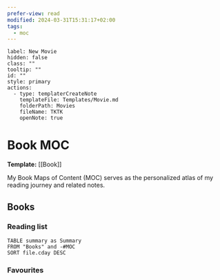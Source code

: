 ```yaml
---
prefer-view: read
modified: 2024-03-31T15:31:17+02:00
tags:
  - moc
---
```

```meta-bind-button
label: New Movie
hidden: false
class: ""
tooltip: ""
id: ""
style: primary
actions:
  - type: templaterCreateNote
    templateFile: Templates/Movie.md
    folderPath: Movies
    fileName: TKTK
    openNote: true

```

# Book MOC

**Template:** [[Book]]

My Book Maps of Content (MOC) serves as the personalized atlas of my reading journey and related notes.

## Books

### Reading list

```dataview
TABLE summary as Summary
FROM "Books" and -#MOC
SORT file.cday DESC
```

### Favourites